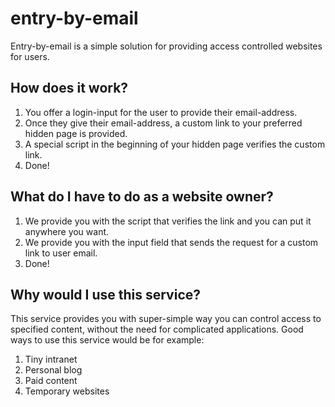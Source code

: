 # entry-by-email
Entry-by-email is a simple solution for providing access controlled websites for users.

## How does it work?
1. You offer a login-input for the user to provide their email-address.
2. Once they give their email-address, a custom link to your preferred hidden page is provided.
3. A special script in the beginning of your hidden page verifies the custom link.
4. Done!

## What do I have to do as a website owner?
1. We provide you with the script that verifies the link and you can put it anywhere you want.
2. We provide you with the input field that sends the request for a custom link to user email.
3. Done!

## Why would I use this service?
This service provides you with super-simple way you can control access to specified content, without the need for complicated applications. Good ways to use this service would be for example:
1. Tiny intranet
2. Personal blog
3. Paid content
4. Temporary websites